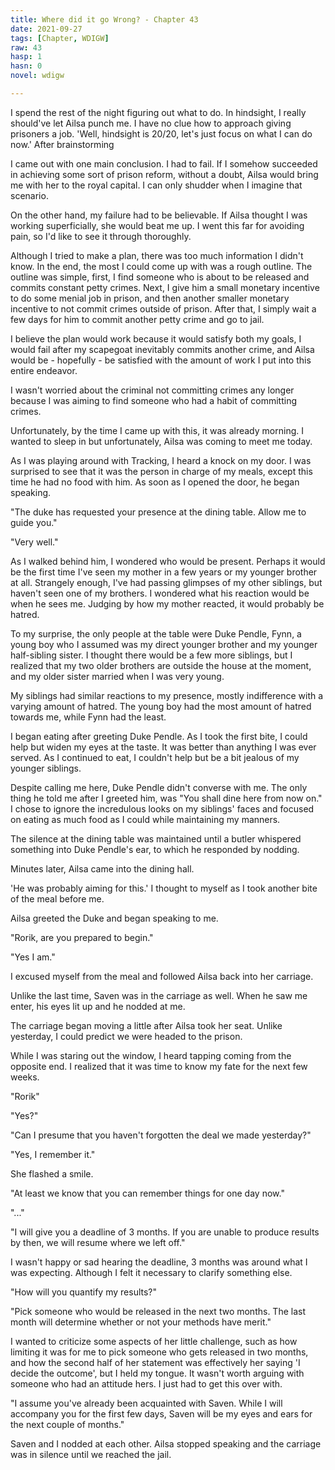 ```yaml
---
title: Where did it go Wrong? - Chapter 43
date: 2021-09-27
tags: [Chapter, WDIGW]
raw: 43
hasp: 1
hasn: 0
novel: wdigw

---
```

I spend the rest of the night figuring out what to do. In hindsight, I really should've let Ailsa punch me. I have no clue how to approach giving prisoners a job. 'Well, hindsight is 20/20, let's just focus on what I can do now.' After brainstorming 

I came out with one main conclusion. I had to fail. If I somehow succeeded in achieving some sort of prison reform, without a doubt, Ailsa would bring me with her to the royal capital. I can only shudder when I imagine that scenario.

On the other hand, my failure had to be believable. If Ailsa thought I was working superficially, she would beat me up. I went this far for avoiding pain, so I'd like to see it through thoroughly.

Although I tried to make a plan, there was too much information I didn't know. In the end, the most I could come up with was a rough outline. The outline was simple, first, I find someone who is about to be released and commits constant petty crimes. Next, I give him a small monetary incentive to do some menial job in prison, and then another smaller monetary incentive to not commit crimes outside of prison. After that, I simply wait a few days for him to commit another petty crime and go to jail.

I believe the plan would work because it would satisfy both my goals, I would fail after my scapegoat inevitably commits another crime, and Ailsa would be - hopefully - be satisfied with the amount of work I put into this entire endeavor.

I wasn't worried about the criminal not committing crimes any longer because I was aiming to find someone who had a habit of committing crimes.

Unfortunately, by the time I came up with this, it was already morning. I wanted to sleep in but unfortunately, Ailsa was coming to meet me today.

As I was playing around with Tracking, I heard a knock on my door. I was surprised to see that it was the person in charge of my meals, except this time he had no food with him. As soon as I opened the door, he began speaking.

"The duke has requested your presence at the dining table. Allow me to guide you."

"Very well."

As I walked behind him, I wondered who would be present. Perhaps it would be the first time I've seen my mother in a few years or my younger brother at all. Strangely enough, I've had passing glimpses of my other siblings, but haven't seen one of my brothers. I wondered what his reaction would be when he sees me. Judging by how my mother reacted, it would probably be hatred. 


To my surprise, the only people at the table were Duke Pendle, Fynn, a young boy who I assumed was my direct younger brother and my younger half-sibling sister. I thought there would be a few more siblings, but I realized that my two older brothers are outside the house at the moment, and my older sister married when I was very young.

My siblings had similar reactions to my presence, mostly indifference with a varying amount of hatred. The young boy had the most amount of hatred towards me, while Fynn had the least. 

I began eating after greeting Duke Pendle. As I took the first bite, I could help but widen my eyes at the taste. It was better than anything I was ever served. As I continued to eat, I couldn't help but be a bit jealous of my younger siblings.

Despite calling me here, Duke Pendle didn't converse with me. The only thing he told me after I greeted him, was "You shall dine here from now on." I chose to ignore the incredulous looks on my siblings' faces and focused on eating as much food as I could while maintaining my manners.

The silence at the dining table was maintained until a butler whispered something into Duke Pendle's ear, to which he responded by nodding.

Minutes later, Ailsa came into the dining hall.

'He was probably aiming for this.' I thought to myself as I took another bite of the meal before me.

Ailsa greeted the Duke and began speaking to me.

"Rorik, are you prepared to begin."

"Yes I am." 

I excused myself from the meal and followed Ailsa back into her carriage.

Unlike the last time, Saven was in the carriage as well. When he saw me enter, his eyes lit up and he nodded at me.

The carriage began moving a little after Ailsa took her seat. Unlike yesterday, I could predict we were headed to the prison. 

While I was staring out the window, I heard tapping coming from the opposite end. I realized that it was time to know my fate for the next few weeks.

"Rorik"

"Yes?"

"Can I presume that you haven't forgotten the deal we made yesterday?"

"Yes, I remember it."

She flashed a smile.

"At least we know that you can remember things for one day now."

"..."

"I will give you a deadline of 3 months. If you are unable to produce results by then, we will resume where we left off."

I wasn't happy or sad hearing the deadline, 3 months was around what I was expecting. Although I felt it necessary to clarify something else.

"How will you quantify my results?"

"Pick someone who would be released in the next two months. The last month will determine whether or not your methods have merit."

I wanted to criticize some aspects of her little challenge, such as how limiting it was for me to pick someone who gets released in two months, and how the second half of her statement was effectively her saying 'I decide the outcome', but I held my tongue. It wasn't worth arguing with someone who had an attitude hers. I just had to get this over with.

"I assume you've already been acquainted with Saven. While I will accompany you for the first few days, Saven will be my eyes and ears for the next couple of months."

Saven and I nodded at each other. Ailsa stopped speaking and the carriage was in silence until we reached the jail.




